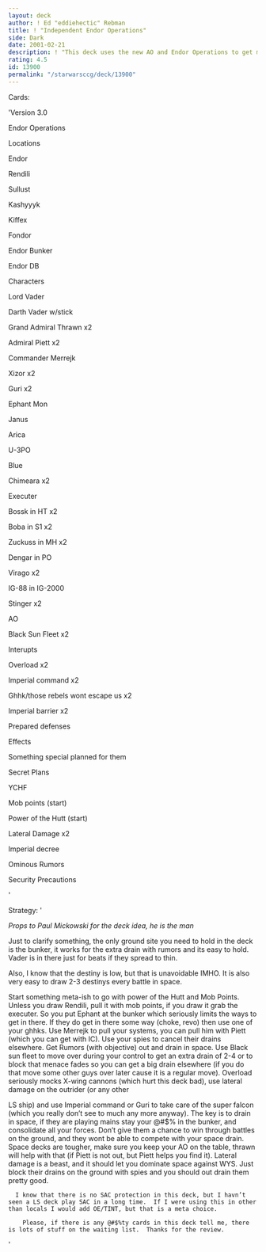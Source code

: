 ```yaml
---
layout: deck
author: ! Ed "eddiehectic" Rebman
title: ! "Independent Endor Operations"
side: Dark
date: 2001-02-21
description: ! "This deck uses the new AO and Endor Operations to get mad space drains and easy movement."
rating: 4.5
id: 13900
permalink: "/starwarsccg/deck/13900"
---
```

Cards: 

'Version 3.0


 Endor Operations


 Locations

 Endor

 Rendili

 Sullust

 Kashyyyk

 Kiffex

 Fondor

 Endor Bunker

 Endor DB


 Characters

 Lord Vader

 Darth Vader w/stick

 Grand Admiral Thrawn x2

 Admiral Piett x2

 Commander Merrejk

 Xizor x2

 Guri x2

 Ephant Mon

 Janus

 Arica

 U-3PO


 Blue

 Chimeara x2

 Executer

 Bossk in HT x2

 Boba in S1 x2

 Zuckuss in MH x2

 Dengar in PO

 Virago x2

 IG-88 in IG-2000

 Stinger x2


 AO

 Black Sun Fleet x2


 Interupts

 Overload x2

 Imperial command x2

 Ghhk/those rebels wont escape us x2

 Imperial barrier x2

 Prepared defenses



 Effects

 Something special planned for them

 Secret Plans

 YCHF

 Mob points (start)

 Power of the Hutt (start)

 Lateral Damage x2

 Imperial decree

 Ominous Rumors

 Security Precautions


'

Strategy: '

*Props to Paul Mickowski for the deck idea, he is the man*


Just to clarify something, the only ground site you need to hold in the deck is the bunker, it works for the extra drain with rumors and its easy to hold.  Vader is in there just for beats if they spread to thin.  


Also, I know that the destiny is low, but that is unavoidable IMHO.  It is also very easy to draw 2-3 destinys every battle in space.


Start something meta-ish to go with power of the Hutt and Mob Points.  Unless you draw Rendili, pull it with mob points, if you draw it grab the executer.   So you put Ephant at the bunker which seriously limits the ways to get in there.  If they do get in there some way (choke, revo) then use one of your ghhks.  Use Merrejk to pull your systems, you can pull him with Piett (which you can get with IC).  Use your spies to cancel their drains elsewhere. Get Rumors (with objective) out and drain in space.  Use Black sun fleet to move over during your control to get an extra drain of 2-4 or to block that menace fades so you can get a big drain elsewhere (if you do that move some other guys over later cause it is a regular move).  Overload seriously mocks X-wing cannons (which hurt this deck bad), use lateral damage on the outrider (or any other

 LS ship) and use Imperial command or Guri to take care of the super falcon (which you really don’t see to much any more anyway).  The key is to drain in space, if they are playing mains stay your @#$% in the bunker, and consolidate all your forces.  Don’t give them a chance to win through battles on the ground, and they wont be able to compete with your space drain.  Space decks are tougher, make sure you keep your AO on the table, thrawn will help with that (if Piett is not out, but Piett helps you find it).   Lateral damage is a beast, and it should let you dominate space against WYS.  Just block their drains on the ground with spies and you should out drain them pretty good.  

      I know that there is no SAC protection in this deck, but I havn’t seen a LS deck play SAC in a long time.  If I were using this in other than locals I would add OE/TINT, but that is a meta choice.

        Please, if there is any @#$%ty cards in this deck tell me, there is lots of stuff on the waiting list.  Thanks for the review.

'
